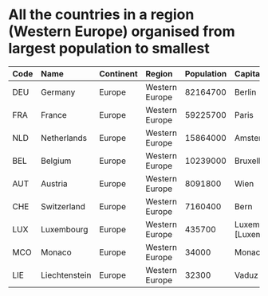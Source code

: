 # All the countries in a region (Western Europe) organised from largest population to smallest

| Code | Name | Continent | Region | Population | Capital |
| :--- | :--- | :--- | :--- | :--- | :--- |
|DEU|Germany|Europe|Western Europe|82164700|Berlin|
|FRA|France|Europe|Western Europe|59225700|Paris|
|NLD|Netherlands|Europe|Western Europe|15864000|Amsterdam|
|BEL|Belgium|Europe|Western Europe|10239000|Bruxelles [Brussel]|
|AUT|Austria|Europe|Western Europe|8091800|Wien|
|CHE|Switzerland|Europe|Western Europe|7160400|Bern|
|LUX|Luxembourg|Europe|Western Europe|435700|Luxembourg [Luxemburg/Lëtzebuerg]|
|MCO|Monaco|Europe|Western Europe|34000|Monaco-Ville|
|LIE|Liechtenstein|Europe|Western Europe|32300|Vaduz|
